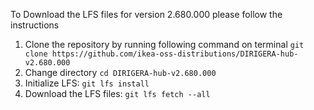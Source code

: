 To Download the LFS files for version 2.680.000 please follow the instructions

1. Clone the repository by running following command on terminal `git clone https://github.com/ikea-oss-distributions/DIRIGERA-hub-v2.680.000`
2. Change directory `cd DIRIGERA-hub-v2.680.000`
3. Initialize LFS: `git lfs install`
4. Download the LFS files: `git lfs fetch --all`
